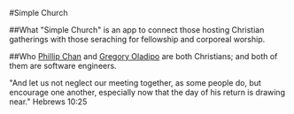 #Simple Church

##What
"Simple Church" is an app to connect those hosting Christian gatherings with those
seraching for fellowship and corporeal worship.

##Who
[Phillip Chan](https://twitter.com/phillipchan2) and [Gregory
Oladipo](https://twitter.com/gregoryoladipo) are both Christians; and both of them
are software engineers. 

"And let us not neglect our meeting together, as some people do, but encourage one
another, especially now that the day of his return is drawing near." Hebrews 10:25


